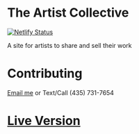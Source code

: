 # The Artist Collective

[![Netlify Status](https://api.netlify.com/api/v1/badges/15840387-508a-46db-b5dd-ec0adc517fef/deploy-status)](https://app.netlify.com/sites/artist-collective/deploys)

A site for artists to share and sell their work

# Contributing

[Email me](mailto:alexwaldmann2004@gmail.com) or Text/Call (435) 731-7654

# [Live Version](https://artistcollective.store/)
